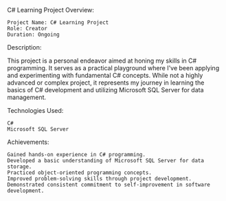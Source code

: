 C# Learning Project
Overview:

    Project Name: C# Learning Project
    Role: Creator
    Duration: Ongoing
    
Description:

This project is a personal endeavor aimed at honing my skills in C# programming. It serves as a practical playground where I've been applying and experimenting with fundamental C# concepts.
While not a highly advanced or complex project, it represents my journey in learning the basics of C# development and utilizing Microsoft SQL Server for data management.

Technologies Used:

    C#
    Microsoft SQL Server

Achievements:

    Gained hands-on experience in C# programming.
    Developed a basic understanding of Microsoft SQL Server for data storage.
    Practiced object-oriented programming concepts.
    Improved problem-solving skills through project development.
    Demonstrated consistent commitment to self-improvement in software development.
